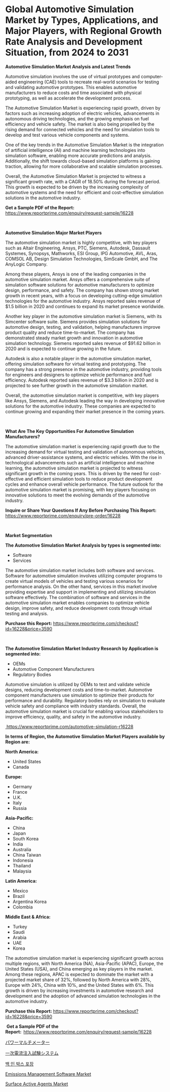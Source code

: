 <p><h1>Global Automotive Simulation Market by Types, Applications, and Major Players, with Regional Growth Rate Analysis and Development Situation, from 2024 to 2031</h1></p><p><strong>Automotive Simulation Market Analysis and Latest Trends</strong></p>
<p><p>Automotive simulation involves the use of virtual prototypes and computer-aided engineering (CAE) tools to recreate real-world scenarios for testing and validating automotive prototypes. This enables automotive manufacturers to reduce costs and time associated with physical prototyping, as well as accelerate the development process.</p><p>The Automotive Simulation Market is experiencing rapid growth, driven by factors such as increasing adoption of electric vehicles, advancements in autonomous driving technologies, and the growing emphasis on fuel efficiency and vehicle safety. The market is also being propelled by the rising demand for connected vehicles and the need for simulation tools to develop and test various vehicle components and systems.</p><p>One of the key trends in the Automotive Simulation Market is the integration of artificial intelligence (AI) and machine learning technologies into simulation software, enabling more accurate predictions and analysis. Additionally, the shift towards cloud-based simulation platforms is gaining traction, allowing for more collaborative and scalable simulation processes.</p><p>Overall, the Automotive Simulation Market is projected to witness a significant growth rate, with a CAGR of 18.50% during the forecast period. This growth is expected to be driven by the increasing complexity of automotive systems and the need for efficient and cost-effective simulation solutions in the automotive industry.</p></p>
<p><strong>Get a Sample PDF of the Report:&nbsp;</strong> <a href="https://www.reportprime.com/enquiry/request-sample/16228">https://www.reportprime.com/enquiry/request-sample/16228</a></p>
<p>&nbsp;</p>
<p><strong>Automotive Simulation Major Market Players</strong></p>
<p><p>The automotive simulation market is highly competitive, with key players such as Altair Engineering, Ansys, PTC, Siemens, Autodesk, Dassault Systemes, Synopsys, Mathworks, ESI Group, IPG Automotive, AVL, Aras, COMSOL AB, Design Simulation Technologies, SimScale GmbH, and The AnyLogic Company.</p><p>Among these players, Ansys is one of the leading companies in the automotive simulation market. Ansys offers a comprehensive suite of simulation software solutions for automotive manufacturers to optimize design, performance, and safety. The company has shown strong market growth in recent years, with a focus on developing cutting-edge simulation technologies for the automotive industry. Ansys reported sales revenue of $1.5 billion in 2020 and continues to expand its market presence worldwide.</p><p>Another key player in the automotive simulation market is Siemens, with its Simcenter software suite. Siemens provides simulation solutions for automotive design, testing, and validation, helping manufacturers improve product quality and reduce time-to-market. The company has demonstrated steady market growth and innovation in automotive simulation technology. Siemens reported sales revenue of $91.62 billion in 2020 and is expected to continue growing in the future.</p><p>Autodesk is also a notable player in the automotive simulation market, offering simulation software for virtual testing and prototyping. The company has a strong presence in the automotive industry, providing tools for engineers and designers to optimize vehicle performance and fuel efficiency. Autodesk reported sales revenue of $3.3 billion in 2020 and is projected to see further growth in the automotive simulation market.</p><p>Overall, the automotive simulation market is competitive, with key players like Ansys, Siemens, and Autodesk leading the way in developing innovative solutions for the automotive industry. These companies are expected to continue growing and expanding their market presence in the coming years.</p></p>
<p>&nbsp;</p>
<p><strong>What Are The Key Opportunities For Automotive Simulation Manufacturers?</strong></p>
<p><p>The automotive simulation market is experiencing rapid growth due to the increasing demand for virtual testing and validation of autonomous vehicles, advanced driver-assistance systems, and electric vehicles. With the rise in technological advancements such as artificial intelligence and machine learning, the automotive simulation market is projected to witness significant growth in the coming years. This is driven by the need for cost-effective and efficient simulation tools to reduce product development cycles and enhance overall vehicle performance. The future outlook for the automotive simulation market is promising, with key players focusing on innovative solutions to meet the evolving demands of the automotive industry.</p></p>
<p><strong>Inquire or Share Your Questions If Any Before Purchasing This Report:</strong> <a href="https://www.reportprime.com/enquiry/pre-order/16228">https://www.reportprime.com/enquiry/pre-order/16228</a></p>
<p>&nbsp;</p>
<p><strong>Market Segmentation</strong></p>
<p><strong>The Automotive Simulation Market Analysis by types is segmented into:</strong></p>
<p><ul><li>Software</li><li>Services</li></ul></p>
<p><p>The automotive simulation market includes both software and services. Software for automotive simulation involves utilizing computer programs to create virtual models of vehicles and testing various scenarios for performance analysis. On the other hand, services in this market involve providing expertise and support in implementing and utilizing simulation software effectively. The combination of software and services in the automotive simulation market enables companies to optimize vehicle design, improve safety, and reduce development costs through virtual testing and analysis.</p></p>
<p><strong>Purchase this Report:&nbsp;</strong><a href="https://www.reportprime.com/checkout?id=16228&price=3590">https://www.reportprime.com/checkout?id=16228&price=3590</a></p>
<p>&nbsp;</p>
<p><strong>The Automotive Simulation Market Industry Research by Application is segmented into:</strong></p>
<p><ul><li>OEMs</li><li>Automotive Component Manufacturers</li><li>Regulatory Bodies</li></ul></p>
<p><p>Automotive simulation is utilized by OEMs to test and validate vehicle designs, reducing development costs and time-to-market. Automotive component manufacturers use simulation to optimize their products for performance and durability. Regulatory bodies rely on simulation to evaluate vehicle safety and compliance with industry standards. Overall, the automotive simulation market is crucial for enabling various stakeholders to improve efficiency, quality, and safety in the automotive industry.</p></p>
<p><a href="https://www.reportprime.com/automotive-simulation-r16228">&nbsp;https://www.reportprime.com/automotive-simulation-r16228</a></p>
<p><strong>In terms of Region, the Automotive Simulation Market Players available by Region are:</strong></p>
<p>
    <p> <strong> North America: </strong>
        <ul>
            <li>United States</li>
            <li>Canada</li>
        </ul>
        </p> 
    <p> <strong> Europe: </strong>
        <ul>
            <li>Germany</li>
            <li>France</li>
            <li>U.K.</li>
            <li>Italy</li>
            <li>Russia</li>
        </ul>
        </p> 
    <p> <strong> Asia-Pacific: </strong>
        <ul>
            <li>China</li>
            <li>Japan</li>
            <li>South Korea</li>
            <li>India</li>
            <li>Australia</li>
            <li>China Taiwan</li>
            <li>Indonesia</li>
            <li>Thailand</li>
            <li>Malaysia</li>
        </ul>
        </p> 
    <p> <strong> Latin America: </strong>
        <ul>
            <li>Mexico</li>
            <li>Brazil</li>
            <li>Argentina Korea</li>
            <li>Colombia</li>
        </ul>
        </p> 
    <p> <strong> Middle East & Africa: </strong>
        <ul>
            <li>Turkey</li>
            <li>Saudi</li>
            <li>Arabia</li>
            <li>UAE</li>
            <li>Korea</li>
        </ul>
    </p>
    </p>
<p><p>The automotive simulation market is experiencing significant growth across multiple regions, with North America (NA), Asia-Pacific (APAC), Europe, the United States (USA), and China emerging as key players in the market. Among these regions, APAC is expected to dominate the market with a projected market share of 32%, followed by North America with 28%, Europe with 24%, China with 10%, and the United States with 6%. This growth is driven by increasing investments in automotive research and development and the adoption of advanced simulation technologies in the automotive industry.</p></p>
<p><strong>Purchase this Report: </strong><a href="https://www.reportprime.com/checkout?id=16228&price=3590">https://www.reportprime.com/checkout?id=16228&price=3590</a></p>
<p>&nbsp;<strong>Get a Sample PDF of the Report:&nbsp;&nbsp;</strong><a href="https://www.reportprime.com/enquiry/request-sample/16228">https://www.reportprime.com/enquiry/request-sample/16228</a></p>
<p><strong></strong></p>
<p><p><a href="https://github.com/oqxogxyvqe90775/Market-Research-Report-List-1/blob/main/945063326137.md">パワーマルチメーター</a></p><p><a href="https://github.com/oqxogxyvqe90775/Market-Research-Report-List-1/blob/main/159349926136.md">一次電流注入試験システム</a></p><p><a href="https://github.com/Elenrrera7685/Market-Research-Report-List-1/blob/main/428125624304.md">백 인 박스 포장</a></p><p><a href="https://github.com/sonuprakash1/Market-Research-Report-List-2/blob/main/emissions-management-software-market.md">Emissions Management Software Market</a></p><p><a href="https://issuu.com/reportprime-2/docs/surface-active-agents-market-size-2030.pptx">Surface Active Agents Market</a></p></p>